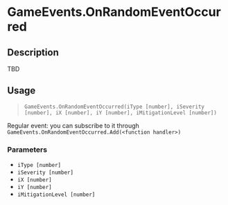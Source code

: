 # GameEvents.OnRandomEventOccurred
## Description
TBD

## Usage
> `GameEvents.OnRandomEventOccurred(iType [number], iSeverity [number], iX [number], iY [number], iMitigationLevel [number])`

Regular event: you can subscribe to it through `GameEvents.OnRandomEventOccurred.Add(<function handler>)`

### Parameters
- `iType [number]`
- `iSeverity [number]`
- `iX [number]`
- `iY [number]`
- `iMitigationLevel [number]`